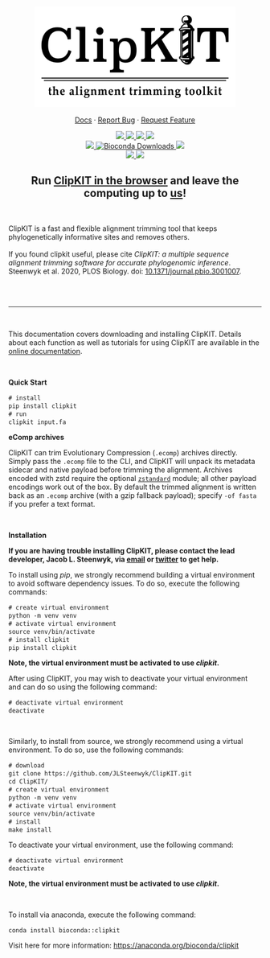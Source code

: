 <p align="center">
  <a href="https://github.com/jlsteenwyk/clipkit">
    <img src="https://raw.githubusercontent.com/JLSteenwyk/ClipKIT/master/docs/_static/img/logo.jpg" alt="Logo" width="400">
  </a>
  <p align="center">
    <a href="https://jlsteenwyk.com/ClipKIT/">Docs</a>
    ·
    <a href="https://github.com/jlsteenwyk/clipkit/issues">Report Bug</a>
    ·
    <a href="https://github.com/jlsteenwyk/clipkit/issues">Request Feature</a>
  </p>
    <p align="center">
        <a href="https://github.com/JLSteenwyk/ClipKIT/actions" alt="Build">
            <img src="https://img.shields.io/github/actions/workflow/status/JLSteenwyk/ClipKIT/ci.yml?branch=master">
        </a>
        <a href="https://codecov.io/gh/jlsteenwyk/clipkit" alt="Coverage">
          <img src="https://codecov.io/gh/jlsteenwyk/clipkit/branch/master/graph/badge.svg?token=0J49I6441V">
        </a>
        <a href="https://github.com/jlsteenwyk/clipkit/graphs/contributors" alt="Contributors">
            <img src="https://img.shields.io/github/contributors/jlsteenwyk/clipkit">
        </a>
        <a href="https://bsky.app/profile/jlsteenwyk.bsky.social" target="_blank" rel="noopener noreferrer">
          <img src="https://img.shields.io/badge/Bluesky-0285FF?logo=bluesky&logoColor=fff">
        </a>
        <br />
        <a href="https://pepy.tech/badge/clipkit">
          <img src="https://static.pepy.tech/personalized-badge/clipkit?period=total&units=international_system&left_color=grey&right_color=blue&left_text=PyPi%20Downloads">
        </a>
        <a href="https://anaconda.org/bioconda/clipkit">
          <img src="https://img.shields.io/conda/dn/bioconda/clipkit?label=bioconda%20downloads" alt="Bioconda Downloads">
        </a>
        <a href="https://lbesson.mit-license.org/" alt="License">
            <img src="https://img.shields.io/badge/License-MIT-blue.svg">
        </a>
        <br />
        <a href="https://pypi.org/project/clipkit/" alt="PyPI - Python Version">
            <img src="https://img.shields.io/pypi/pyversions/clipkit">
        </a>
        <a href="https://journals.plos.org/plosbiology/article?id=10.1371/journal.pbio.3001007">
          <img src="https://zenodo.org/badge/DOI/10.1371/journal.pbio.3001007.svg">  
        </a>   
    </p>
</p>


<center><h2>Run <a href="https://clipkit.genomelybio.com/">ClipKIT in the browser</a> and leave the computing up to <a href="https://www.genomelybio.com/">us</a>!</h2></center>
<br />

ClipKIT is a fast and flexible alignment trimming tool that keeps phylogenetically informative sites and removes others.<br /><br />
If you found clipkit useful, please cite *ClipKIT: a multiple sequence alignment trimming software for accurate phylogenomic inference*. Steenwyk et al. 2020, PLOS Biology. doi: [10.1371/journal.pbio.3001007](https://jlsteenwyk.com/publication_pdfs/2020_Steenwyk_etal_PLOS_Biology.pdf).

<br /><br />

---

<br />

This documentation covers downloading and installing ClipKIT. Details about each function as well as tutorials for using ClipKIT are available in the [online documentation](https://jlsteenwyk.com/ClipKIT/).

<br />

**Quick Start**

```shell
# install
pip install clipkit
# run
clipkit input.fa
```

**eComp archives**

ClipKIT can trim Evolutionary Compression (`.ecomp`) archives directly. Simply
pass the `.ecomp` file to the CLI, and ClipKIT will unpack its metadata sidecar
and native payload before trimming the alignment. Archives encoded with zstd
require the optional [`zstandard`](https://pypi.org/project/zstandard/) module;
all other payload encodings work out of the box. By default the trimmed
alignment is written back as an `.ecomp` archive (with a gzip fallback payload);
specify `-of fasta` if you prefer a text format.

<br />

**Installation**

**If you are having trouble installing ClipKIT, please contact the lead developer, Jacob L. Steenwyk, via [email](https://jlsteenwyk.com/contact.html) or [twitter](https://twitter.com/jlsteenwyk) to get help.**

To install using *pip*, we strongly recommend building a virtual environment to avoid software dependency issues. To do so, execute the following commands:
```shell
# create virtual environment
python -m venv venv
# activate virtual environment
source venv/bin/activate
# install clipkit
pip install clipkit
```
**Note, the virtual environment must be activated to use *clipkit*.**

After using ClipKIT, you may wish to deactivate your virtual environment and can do so using the following command:
```shell
# deactivate virtual environment
deactivate
```

<br />

Similarly, to install from source, we strongly recommend using a virtual environment. To do so, use the following commands:
```shell
# download
git clone https://github.com/JLSteenwyk/ClipKIT.git
cd ClipKIT/
# create virtual environment
python -m venv venv
# activate virtual environment
source venv/bin/activate
# install
make install
```
To deactivate your virtual environment, use the following command:
```shell
# deactivate virtual environment
deactivate
```
**Note, the virtual environment must be activated to use *clipkit*.**

<br />

To install via anaconda, execute the following command:

``` shell
conda install bioconda::clipkit
```
Visit here for more information: https://anaconda.org/bioconda/clipkit
